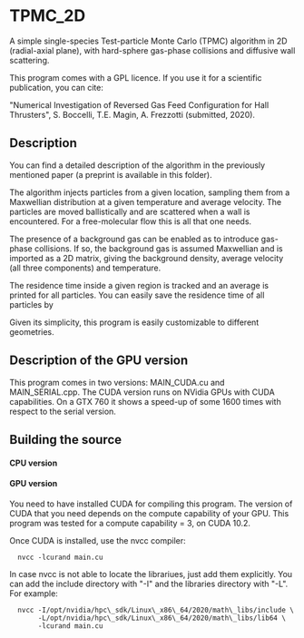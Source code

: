 TPMC\_2D
===============================

A simple single-species Test-particle Monte Carlo (TPMC) algorithm in 2D 
(radial-axial plane), with hard-sphere gas-phase collisions and diffusive 
wall scattering.

This program comes with a GPL licence. 
If you use it for a scientific publication, you can cite:

"Numerical Investigation of Reversed Gas Feed Configuration for Hall Thrusters",
S. Boccelli, T.E. Magin, A. Frezzotti (submitted, 2020).

Description 
-------------------------------

You can find a detailed description of the algorithm in the previously mentioned 
paper (a preprint is available in this folder).

The algorithm injects particles from a given location, sampling them from a 
Maxwellian distribution at a given temperature and average velocity.
The particles are moved ballistically and are scattered when a wall is encountered. 
For a free-molecular flow this is all that one needs.

The presence of a background gas can be enabled as to introduce gas-phase collisions.
If so, the background gas is assumed Maxwellian and is imported as a 2D matrix, giving
the background density, average velocity (all three components) and temperature.

The residence time inside a given region is tracked and an average is printed for
all particles. 
You can easily save the residence time of all particles by 

Given its simplicity, this program is easily customizable to different geometries.

Description of the GPU version
-------------------------------

This program comes in two versions: MAIN\_CUDA.cu and MAIN\_SERIAL.cpp. 
The CUDA version runs on NVidia GPUs with CUDA capabilities.
On a GTX 760 it shows a speed-up of some 1600 times with respect to the serial
version.

Building the source
-------------------------------

#### CPU version


#### GPU version

You need to have installed CUDA for compiling this program.
The version of CUDA that you need depends on the compute capability of your GPU.
This program was tested for a compute capability = 3, on CUDA 10.2.

Once CUDA is installed, use the nvcc compiler:
```
  nvcc -lcurand main.cu 
```
In case nvcc is not able to locate the librariues, just add them explicitly.
You can add the include directory with "-I" 
and the libraries directory with "-L".
For example:
```
  nvcc -I/opt/nvidia/hpc\_sdk/Linux\_x86\_64/2020/math\_libs/include \
       -L/opt/nvidia/hpc\_sdk/Linux\_x86\_64/2020/math\_libs/lib64 \
       -lcurand main.cu
```


